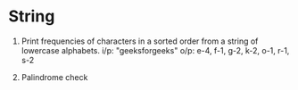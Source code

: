 # String
1. Print frequencies of characters in a sorted order from a string of lowercase alphabets.
i/p: "geeksforgeeks"
o/p: e-4, f-1, g-2, k-2, o-1, r-1, s-2

2. Palindrome check
